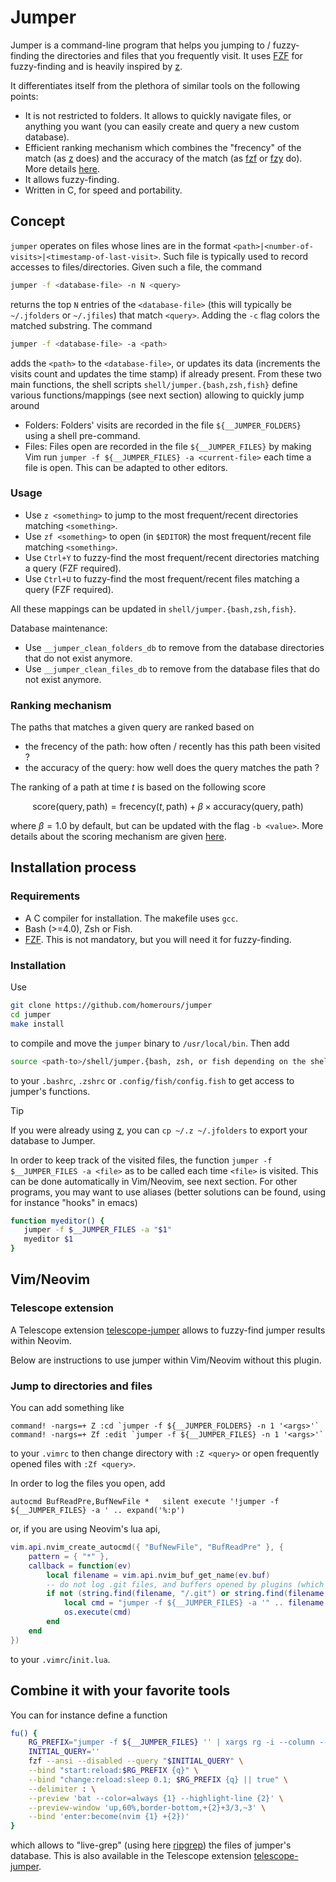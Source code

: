 # Jumper

Jumper is a command-line program that helps you jumping to / fuzzy-finding the directories and files that you frequently visit.
It uses [FZF](https://github.com/junegunn/fzf) for fuzzy-finding and is heavily inspired by [z](https://github.com/rupa/z).

It differentiates itself from the plethora of similar tools on the following points:
- It is not restricted to folders. It allows to quickly navigate files, or anything you want (you can easily create and query a new custom database).
- Efficient ranking mechanism which combines the "frecency" of the match (as [z](https://github.com/rupa/z) does) and the accuracy of the match (as [fzf](https://github.com/junegunn/fzf) or [fzy](https://github.com/jhawthorn/fzy) do). More details [here](https://github.com/homerours/jumper/blob/master/doc/algorithm.md).
- It allows fuzzy-finding.
- Written in C, for speed and portability.

## Concept
`jumper` operates on files whose lines are in the format `<path>|<number-of-visits>|<timestamp-of-last-visit>`. Such file is typically used to record accesses to files/directories. Given such a file, the command
```bash
jumper -f <database-file> -n N <query>
```
returns the top `N` entries of the `<database-file>` (this will typically be `~/.jfolders` or `~/.jfiles`) that match `<query>`. Adding the `-c` flag colors the matched substring. The command
```bash
jumper -f <database-file> -a <path>
```
adds the `<path>` to the `<database-file>`, or updates its data (increments the visits count and updates the time stamp) if already present.
From these two main functions, the shell scripts `shell/jumper.{bash,zsh,fish}` define various functions/mappings (see next section) allowing to quickly jump around
- Folders: Folders' visits are recorded in the file `${__JUMPER_FOLDERS}` using a shell pre-command.
- Files: Files open are recorded in the file `${__JUMPER_FILES}` by making Vim run `jumper -f ${__JUMPER_FILES} -a <current-file>` each time a file is open. This can be adapted to other editors.

### Usage
- Use `z <something>` to jump to the most frequent/recent directories matching `<something>`.
- Use `zf <something>` to open (in `$EDITOR`) the most frequent/recent file matching `<something>`.
- Use `Ctrl+Y` to fuzzy-find the most frequent/recent directories matching a query (FZF required).
- Use `Ctrl+U` to fuzzy-find the most frequent/recent files matching a query (FZF required).

All these mappings can be updated in `shell/jumper.{bash,zsh,fish}`.

Database maintenance:
- Use `__jumper_clean_folders_db` to remove from the database directories that do not exist anymore.
- Use `__jumper_clean_files_db` to remove from the database files that do not exist anymore.

### Ranking mechanism

The paths that matches a given query are ranked based on
- the frecency of the path: how often / recently has this path been visited ?
- the accuracy of the query: how well does the query matches the path ?

The ranking of a path at time $t$ is based on the following score
```math
\text{score}(\text{query}, \text{path}) =  \text{frecency}(t, \text{path}) + \beta \times \text{accuracy}(\text{query}, \text{path})
```
where $\beta = 1.0$ by default, but can be updated with the flag `-b <value>`. 
More details about the scoring mechanism are given [here](https://github.com/homerours/jumper/blob/master/doc/algorithm.md).

## Installation process

### Requirements
- A C compiler for installation. The makefile uses `gcc`.
- Bash (>=4.0), Zsh or Fish.
- [FZF](https://github.com/junegunn/fzf). This is not mandatory, but you will need it for fuzzy-finding.

### Installation
Use
```bash
git clone https://github.com/homerours/jumper
cd jumper
make install
```
to compile and move the `jumper` binary to `/usr/local/bin`. Then add 
```bash
source <path-to>/shell/jumper.{bash, zsh, or fish depending on the shell you use}
```
to your `.bashrc`, `.zshrc` or `.config/fish/config.fish` to get access to jumper's functions.

> [!TIP]
> If you were already using [z](https://github.com/rupa/z), you can `cp ~/.z ~/.jfolders` to export your database to Jumper.

In order to keep track of the visited files, the function `jumper -f $__JUMPER_FILES -a <file>` as to be called each time `<file>` is visited. 
This can be done automatically in Vim/Neovim, see next section. For other programs, you may want to use aliases (better solutions can be found, using for instance "hooks" in emacs) 
```bash
function myeditor() {
   jumper -f $__JUMPER_FILES -a "$1" 
   myeditor $1
}
```

## Vim/Neovim

### Telescope extension
A Telescope extension [telescope-jumper](https://github.com/homerours/telescope-jumper) allows to fuzzy-find jumper results within Neovim. 

Below are instructions to use jumper within Vim/Neovim without this plugin.

### Jump to directories and files
You can add something like
```vim
command! -nargs=+ Z :cd `jumper -f ${__JUMPER_FOLDERS} -n 1 '<args>'`
command! -nargs=+ Zf :edit `jumper -f ${__JUMPER_FILES} -n 1 '<args>'`
```
to your `.vimrc` to then change directory with `:Z <query>` or open frequently opened files with `:Zf <query>`.

In order to log the files you open, add
```vim
autocmd BufReadPre,BufNewFile *   silent execute '!jumper -f ${__JUMPER_FILES} -a ' .. expand('%:p')
```
or, if you are using Neovim's lua api,
```lua
vim.api.nvim_create_autocmd({ "BufNewFile", "BufReadPre" }, {
    pattern = { "*" },
    callback = function(ev)
        local filename = vim.api.nvim_buf_get_name(ev.buf)
        -- do not log .git files, and buffers opened by plugins (which often contain some ':')
        if not (string.find(filename, "/.git") or string.find(filename, ":")) then
            local cmd = "jumper -f ${__JUMPER_FILES} -a '" .. filename .. "'" 
            os.execute(cmd)
        end
    end
})
```
to your `.vimrc`/`init.lua`. 

## Combine it with your favorite tools

You can for instance define a function
```bash
fu() {
    RG_PREFIX="jumper -f ${__JUMPER_FILES} '' | xargs rg -i --column --line-number --color=always "
    INITIAL_QUERY=''
    fzf --ansi --disabled --query "$INITIAL_QUERY" \
    --bind "start:reload:$RG_PREFIX {q}" \
    --bind "change:reload:sleep 0.1; $RG_PREFIX {q} || true" \
    --delimiter : \
    --preview 'bat --color=always {1} --highlight-line {2}' \
    --preview-window 'up,60%,border-bottom,+{2}+3/3,~3' \
    --bind 'enter:become(nvim {1} +{2})'
}
```
which allows to "live-grep" (using here [ripgrep](https://github.com/BurntSushi/ripgrep)) the files of jumper's database.
This is also available in the Telescope extension [telescope-jumper](https://github.com/homerours/telescope-jumper).
